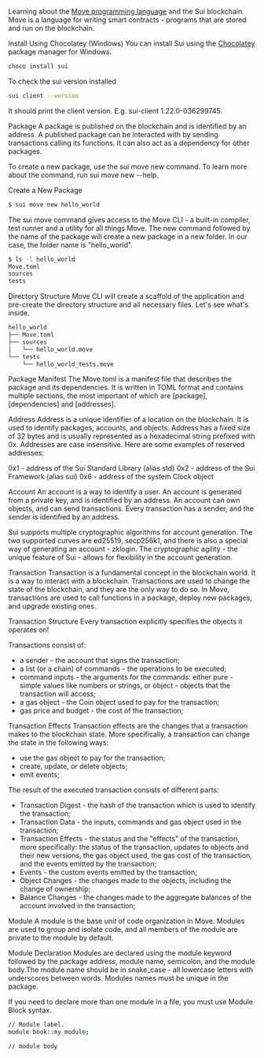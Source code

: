 Learning about the [Move programming language](https://move-book.com/) and the Sui blockchain.
Move is a language for writing smart contracts - programs that are stored and run on the blockchain.

Install Using Chocolatey (Windows)
You can install Sui using the [Chocolatey](https://chocolatey.org/install) package manager for Windows.

```bash
choco install sui
```

To check the sui version installed
```bash 
sui client --version
```
It should print the client version. E.g. sui-client 1.22.0-036299745.

Package
A package is published on the blockchain and is identified by an address. A published package can be interacted with by sending transactions calling its functions. It can also act as a dependency for other packages.

To create a new package, use the sui move new command. To learn more about the command, run sui move new --help.

Create a New Package
```bash
$ sui move new hello_world
```
The sui move command gives access to the Move CLI - a built-in compiler, test runner and a utility for all things Move. The new command followed by the name of the package will create a new package in a new folder. In our case, the folder name is "hello_world".

```bash 
$ ls -l hello_world
Move.toml
sources
tests
```

Directory Structure
Move CLI will create a scaffold of the application and pre-create the directory structure and all necessary files. Let's see what's inside.

```bash
hello_world
├── Move.toml
├── sources
│   └── hello_world.move
└── tests
    └── hello_world_tests.move
```



Package Manifest
The Move.toml is a manifest file that describes the package and its dependencies. It is written in TOML format and contains multiple sections, the most important of which are [package], [dependencies] and [addresses].


Address
Address is a unique identifier of a location on the blockchain. It is used to identify packages, accounts, and objects. Address has a fixed size of 32 bytes and is usually represented as a hexadecimal string prefixed with 0x. Addresses are case insensitive.
Here are some examples of reserved addresses:

0x1 - address of the Sui Standard Library (alias std)
0x2 - address of the Sui Framework (alias sui)
0x6 - address of the system Clock object

Account
An account is a way to identify a user. An account is generated from a private key, and is identified by an address. An account can own objects, and can send transactions. Every transaction has a sender, and the sender is identified by an address.

Sui supports multiple cryptographic algorithms for account generation. The two supported curves are ed25519, secp256k1, and there is also a special way of generating an account - zklogin. The cryptographic agility - the unique feature of Sui - allows for flexibility in the account generation.

Transaction
Transaction is a fundamental concept in the blockchain world. It is a way to interact with a blockchain. Transactions are used to change the state of the blockchain, and they are the only way to do so. In Move, transactions are used to call functions in a package, deploy new packages, and upgrade existing ones.

Transaction Structure
Every transaction explicitly specifies the objects it operates on!

Transactions consist of:

- a sender - the account that signs the transaction;
- a list (or a chain) of commands - the operations to be executed;
- command inputs - the arguments for the commands: either pure - simple values like numbers or strings, or object - objects that the transaction will access;
- a gas object - the Coin object used to pay for the transaction;
- gas price and budget - the cost of the transaction;

Transaction Effects
Transaction effects are the changes that a transaction makes to the blockchain state. More specifically, a transaction can change the state in the following ways:

- use the gas object to pay for the transaction;
- create, update, or delete objects;
- emit events;

The result of the executed transaction consists of different parts:

- Transaction Digest - the hash of the transaction which is used to identify the transaction;
- Transaction Data - the inputs, commands and gas object used in the transaction;
- Transaction Effects - the status and the "effects" of the transaction, more specifically: the status of the transaction, updates to objects and their new versions, the gas object used, the gas cost of the transaction, and the events emitted by the transaction;
- Events - the custom events emitted by the transaction;
- Object Changes - the changes made to the objects, including the change of ownership;
- Balance Changes - the changes made to the aggregate balances of the account involved in the transaction;

Module
A module is the base unit of code organization in Move. Modules are used to group and isolate code, and all members of the module are private to the module by default.

Module Declaration
Modules are declared using the module keyword followed by the package address, module name, semicolon, and the module body.The module name should be in snake_case - all lowercase letters with underscores between words. Modules names must be unique in the package.


If you need to declare more than one module in a file, you must use Module Block syntax.

```bash
// Module label.
module book::my_module;

// module body
```

